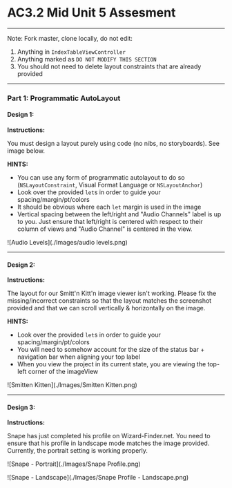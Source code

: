 # AC3.2 Mid Unit 5 Assesment
---

Note: Fork master, clone locally, do not edit:

1. Anything in `IndexTableViewController`
2. Anything marked as `DO NOT MODIFY THIS SECTION`
3. You should not need to delete layout constraints that are already provided 

---
### Part 1: Programmatic AutoLayout

#### Design 1: 

**Instructions:**

You must design a layout purely using code (no nibs, no storyboards). See image below. 

**HINTS:**

- You can use any form of programmatic autolayout to do so (`NSLayoutConstraint`, Visual Format Language or `NSLayoutAnchor`)
- Look over the provided `let`s in order to guide your spacing/margin/pt/colors
- It should be obvious where each `let` margin is used in the image
- Vertical spacing between the left/right and "Audio Channels" label is up to you. Just ensure that left/right is centered with respect to their column of views and "Audio Channel" is centered in the view. 

![Audio Levels](./Images/audio levels.png)

---
#### Design 2: 

**Instructions:**

The layout for our Smitt'n Kitt'n image viewer isn't working. Please fix the missing/incorrect constraints so that the layout matches the screenshot provided and that we can scroll vertically & horizontally on the image. 

**HINTS:**

- Look over the provided `let`s in order to guide your spacing/margin/pt/colors
- You will need to somehow account for the size of the status bar + navigation bar when aligning your top label
- When you view the project in its current state, you are viewing the top-left corner of the imageView

![Smitten Kitten](./Images/Smitten Kitten.png)

---
#### Design 3: 

**Instructions:**

Snape has just completed his profile on Wizard-Finder.net. You need to ensure that his profile in landscape mode matches the image provided. Currently, the portrait setting is working properly. 

![Snape - Portrait](./Images/Snape Profile.png)

![Snape - Landscape](./Images/Snape Profile - Landscape.png)

